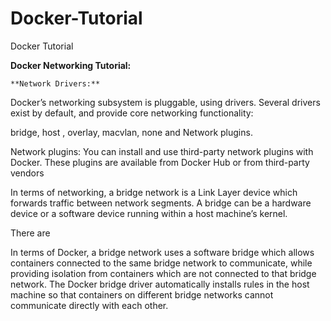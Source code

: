 # Docker-Tutorial
Docker Tutorial


**Docker Networking Tutorial:**

    **Network Drivers:**
Docker’s networking subsystem is pluggable, using drivers. Several drivers exist by default, and provide core networking functionality:

bridge, host , overlay, macvlan, none and Network plugins.

Network plugins: You can install and use third-party network plugins with Docker. These plugins are available from Docker Hub or from third-party vendors


In terms of networking, a bridge network is a Link Layer device which forwards traffic between network segments. A bridge can be a hardware device or a software device running within a host machine’s kernel.

There are 

In terms of Docker, a bridge network uses a software bridge which allows containers connected to the same bridge network to communicate, while providing isolation from containers which are not connected to that bridge network. The Docker bridge driver automatically installs rules in the host machine so that containers on different bridge networks cannot communicate directly with each other.

